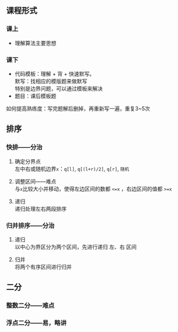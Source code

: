 ## 课程形式
### 课上
- 理解算法主要思想

### 课下
- 代码模板：理解 + 背 + 快速默写。  
 默写：找相应的模版题来做默写  
 特别是边界问题，可以通过模板来解决
- 题目：课后模板题

如何提高熟练度：写完题解后删掉，再重新写一遍，重复3~5次


## 排序
### 快排——分治

1. 确定分界点  
左中右或随机边界`x`：`q[l]`, `q[(l+r)/2]`, `q[r]`, `随机`  

2. 调整区间——难点  
与`x`比较大小并移动，使得左边区间的数都 `<=x` ，右边区间的值都 `>=x`

3. 递归  
递归处理左右两段排序

### 归并排序——分治

1. 递归  
以中心为界区分为两个区间，先进行递归 左、右 区间

2. 归并  
将两个有序区间进行归并

## 二分
### 整数二分——难点
### 浮点二分——易，略讲